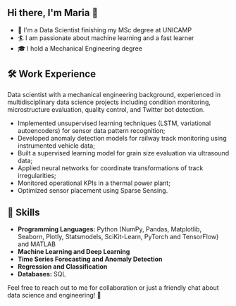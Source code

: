 ## Hi there, I'm Maria 👋

<!--
**mariaclaraav/mariaclaraav** is a ✨ _special_ ✨ repository because its `README.md` (this file) appears on your GitHub profile.
-->

- 🔭 I'm a Data Scientist finishing my MSc degree at UNICAMP
- 🏄 I am passionate about machine learning and a fast learner
- 🎓 I hold a Mechanical Engineering degree
  
## 🛠 Work Experience

Data scientist with a mechanical engineering background, experienced in multidisciplinary data science projects including condition monitoring, microstructure evaluation, quality control, and Twitter bot detection.

- Implemented unsupervised learning techniques (LSTM, variational autoencoders) for sensor data pattern recognition;
- Developed anomaly detection models for railway track monitoring using instrumented vehicle data;
- Built a supervised learning model for grain size evaluation via ultrasound data;
- Applied neural networks for coordinate transformations of track irregularities;
- Monitored operational KPIs in a thermal power plant;
- Optimized sensor placement using Sparse Sensing.

 ## 🦄 Skills
- **Programming Languages:** Python (NumPy, Pandas, Matplotlib, Seaborn, Plotly, Statsmodels, SciKit-Learn, PyTorch and TensorFlow) and MATLAB
- **Machine Learning and Deep Learning**
- **Time Series Forecasting and Anomaly Detection**
- **Regression and Classification**
- **Databases:** SQL


Feel free to reach out to me for collaboration or just a friendly chat about data science and engineering! 🤗
